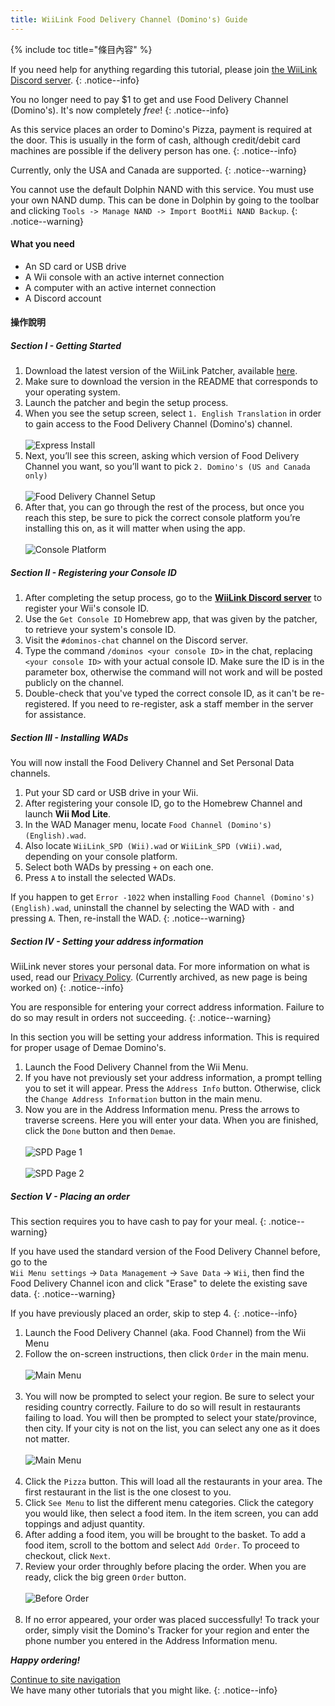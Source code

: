```yaml
---
title: WiiLink Food Delivery Channel (Domino's) Guide
---
```


{% include toc title="條目內容" %}

If you need help for anything regarding this tutorial, please join [the WiiLink Discord server](https://discord.gg/wiilink-750581992223146074).
{: .notice--info}

You no longer need to pay $1 to get and use Food Delivery Channel (Domino's). It's now completely _free_!
{: .notice--info}

As this service places an order to Domino's Pizza, payment is required at the door. This is usually in the form of cash, although credit/debit card machines are possible if the delivery person has one.
{: .notice--info}

Currently, only the USA and Canada are supported.
{: .notice--warning}

You cannot use the default Dolphin NAND with this service. You must use your own NAND dump. This can be done in Dolphin by going to the toolbar and clicking `Tools -> Manage NAND -> Import BootMii NAND Backup`.
{: .notice--warning}

#### What you need

- An SD card or USB drive
- A Wii console with an active internet connection
- A computer with an active internet connection
- A Discord account

#### 操作說明

##### Section I - Getting Started

1. Download the latest version of the WiiLink Patcher, available [here](https://github.com/WiiLink24/WiiLink24-Patcher/tree/csharp-ver).
2. Make sure to download the version in the README that corresponds to your operating system.
3. Launch the patcher and begin the setup process.
4. When you see the setup screen, select `1. English Translation` in order to gain access to the Food Delivery Channel (Domino's) channel.<br><br> ![Express Install](/images/Demae-Dominos/choose-core-channel.png)
5. Next, you’ll see this screen, asking which version of Food Delivery Channel you want, so you’ll want to pick `2. Domino's (US and Canada only)`<br><br> ![Food Delivery Channel Setup](/images/Demae-Dominos/choose-food-channel-ver.png)
6. After that, you can go through the rest of the process, but once you reach this step, be sure to pick the correct console platform you’re installing this on, as it will matter when using the app.<br><br> ![Console Platform](/images/Demae-Dominos/choose-console-platform.png)

##### Section II - Registering your Console ID

1. After completing the setup process, go to the [**WiiLink Discord server**](https://discord.gg/wiilink-750581992223146074) to register your Wii's console ID.
2. Use the `Get Console ID` Homebrew app, that was given by the patcher, to retrieve your system's console ID.
3. Visit the `#dominos-chat` channel on the Discord server.
4. Type the command `/dominos <your console ID>` in the chat, replacing `<your console ID>` with your actual console ID. Make sure the ID is in the parameter box, otherwise the command will not work and will be posted publicly on the channel.
5. Double-check that you've typed the correct console ID, as it can't be re-registered. If you need to re-register, ask a staff member in the server for assistance.

##### Section III - Installing WADs

You will now install the Food Delivery Channel and Set Personal Data channels.

1. Put your SD card or USB drive in your Wii.
2. After registering your console ID, go to the Homebrew Channel and launch **Wii Mod Lite**.
3. In the WAD Manager menu, locate `Food Channel (Domino's) (English).wad`.
4. Also locate `WiiLink_SPD (Wii).wad` or `WiiLink_SPD (vWii).wad`, depending on your console platform.
5. Select both WADs by pressing `+` on each one.
6. Press `A` to install the selected WADs.

If you happen to get `Error -1022` when installing `Food Channel (Domino's) (English).wad`, uninstall the channel by selecting the WAD with `-` and pressing `A`. Then, re-install the WAD.
{: .notice--warning}

##### Section IV - Setting your address information

WiiLink never stores your personal data. For more information on what is used, read our [Privacy Policy](https://theoldnet.com/get?url=https%3A%2F%2Fdemae.wiilink24.com%2Fprivacypolicy&year=2022&scripts=false&decode=false). (Currently archived, as new page is being worked on)
{: .notice--info}

You are responsible for entering your correct address information. Failure to do so may result in orders not succeeding.
{: .notice--warning}

In this section you will be setting your address information. This is required for proper usage of Demae Domino's.

1. Launch the Food Delivery Channel from the Wii Menu.
2. If you have not previously set your address information, a prompt telling you to set it will appear. Press the `Address Info` button. Otherwise, click the `Change Address Information` button in the main menu.
3. Now you are in the Address Information menu. Press the arrows to traverse screens. Here you will enter your data. When you are finished, click the `Done` button and then `Demae`.<br><br> ![SPD Page 1](/images/Demae-Dominos/spd-1.png)<br><br> ![SPD Page 2](/images/Demae-Dominos/spd-2.png)

##### Section V - Placing an order

This section requires you to have cash to pay for your meal.
{: .notice--warning}

If you have used the standard version of the Food Delivery Channel before, go to the<br>`Wii Menu settings` -> `Data Management` -> `Save Data` -> `Wii`, then find the <br>Food Delivery Channel icon and click "Erase" to delete the existing save data.
{: .notice--warning}

If you have previously placed an order, skip to step 4.
{: .notice--info}

1. Launch the Food Delivery Channel (aka. Food Channel) from the Wii Menu
2. Follow the on-screen instructions, then click `Order` in the main menu.<br><br> ![Main Menu](/images/Demae-Dominos/success.png)<br><br>
3. You will now be prompted to select your region. Be sure to select your residing country correctly. Failure to do so will result in restaurants failing to load. You will then be prompted to select your state/province, then city. If your city is not on the list, you can select any one as it does not matter.<br><br> ![Main Menu](/images/Demae-Dominos/country-setup.png)<br><br>
4. Click the `Pizza` button. This will load all the restaurants in your area. The first restaurant in the list is the one closest to you.
5. Click `See Menu` to list the different menu categories. Click the category you would like, then select a food item. In the item screen, you can add toppings and adjust quantity.
6. After adding a food item, you will be brought to the basket. To add a food item, scroll to the bottom and select `Add Order`. To proceed to checkout, click `Next`.
7. Review your order throughly before placing the order. When you are ready, click the big green `Order` button.<br><br> ![Before Order](/images/Demae-Dominos/order.png)<br><br>
8. If no error appeared, your order was placed successfully! To track your order, simply visit the Domino's Tracker for your region and enter the phone number you entered in the Address Information menu.

**_Happy ordering!_**

[Continue to site navigation](site-navigation)<br> We have many other tutorials that you might like.
{: .notice--info}
